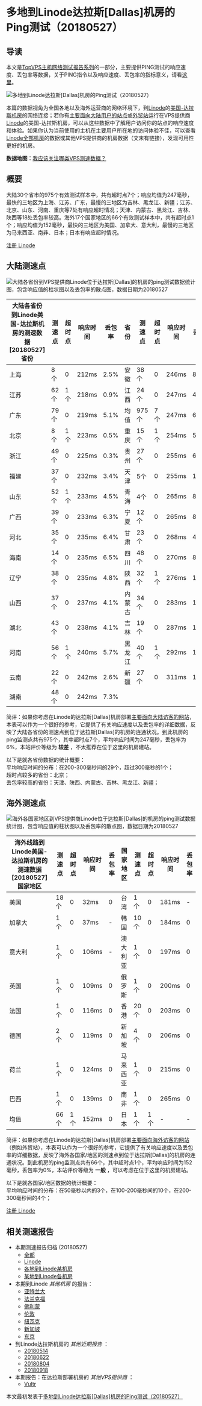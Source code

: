 #  多地到Linode达拉斯[Dallas]机房的Ping测试（20180527） 

## 导读

本文是[TopVPS主机网络测试报告系列](https://vps123.top/pingtest)的一部分，主要提供PING测试的响应速度、丢包率等数据，关于PING指令以及响应速度、丢包率的指标意义，请看[这里](https://vps123.top/what-is-ping.html)。

![多地到Linode达拉斯\[Dallas\]机房的Ping测试（20180527）](/images/thumbnails/to_linode_Dallas.png)

本篇的数据视角为全国各地以及海外运营商的网络环境下，到[Linode](https://vps123.top/go/linode)的[美国-达拉斯机房](https://vps123.top/linode-facilities.html#dallas)的网络连接；若你有[主要面向大陆用户的站点](https://vps123.top/website-for-mainland-users.html)或[外贸站](https://vps123.top/website-for-internation-trade.html)运行在VPS提供商[Linode](https://vps123.top/go/linode)的美国-达拉斯机房，可以从这些数据中了解用户访问你的站点的响应速度和体验。如果你认为当前使用的主机在主要用户所在地的访问体验不佳，可以查看[Linode全部机房](/linode/isp/china/20180527-linode-isp-china.md)的数据或其他VPS提供商的机房数据（文末有链接），发现可用性更好的机房。

**数据地图：**[我应该关注哪类VPS测速数据？](https://vps123.top/find-pingtest-data-you-need.html)

## 概要

大陆30个省市的975个有效测试样本中，共有超时点7个；响应均值为247毫秒，最快的三地区为上海、江苏、广东，最慢的三地区为吉林、黑龙江、新疆；江苏、北京、山东、河南、重庆等7处有响应超时情况；天津、内蒙古、黑龙江、吉林、陕西等18处丢包率较高。海外17个国家地区的66个有效测试样本中，共有超时点1个；响应均值为152毫秒，最快的三地区为美国、加拿大、意大利，最慢的三地区为马来西亚、南非、日本；日本有响应超时情况。

[注册 Linode](https://vps123.top/go/linode/_btn1)

## 大陆测速点

![大陆各省份到VPS提供商Linode位于达拉斯\[Dallas\]的机房的ping测试数据统计图，包含响应值的柱状图以及丢包率的散点图，数据日期为20180527](/images/pingtests/linode_20180527/plot_idc_linode_usa-dallas_20180527_mainland.png)

大陆各省份到Linode美国-达拉斯机房的测速数据 [20180527] 省份 | 测速点 | 超时点 | 响应时间 | 丢包率 | 省份 | 测速点 | 超时点 | 响应时间 | 丢包率  
---|---|---|---|---|---|---|---|---|---  
上海 | 8个 | 0 | 212ms | 2.5% | 安徽 | 38个 | 0 | 246ms | 8.2%  
江苏 | 62个 | 1个 | 218ms | 0.9% | 江西 | 24个 | 0 | 247ms | 4.7%  
广东 | 79个 | 0 | 219ms | 5.1% | 均值 | 975个 | 7个 | 247ms | 6.2%  
北京 | 8个 | 1个 | 223ms | 0.5% | 重庆 | 15个 | 1个 | 254ms | 5.3%  
浙江 | 49个 | 0 | 225ms | 0.3% | 贵州 | 27个 | 0 | 255ms | 6.6%  
福建 | 37个 | 0 | 232ms | 3.4% | 天津 | 5个 | 0 | 255ms | 15.0%  
山东 | 52个 | 1个 | 233ms | 4.5% | 青海 | 4个 | 0 | 265ms | 8.8%  
广西 | 39个 | 0 | 233ms | 6.3% | 宁夏 | 12个 | 0 | 265ms | 8.7%  
河北 | 35个 | 0 | 235ms | 6.4% | 甘肃 | 23个 | 0 | 268ms | 4.7%  
海南 | 14个 | 0 | 235ms | 6.5% | 四川 | 48个 | 0 | 270ms | 8.8%  
辽宁 | 38个 | 0 | 235ms | 4.8% | 陕西 | 32个 | 1个 | 276ms | 10.7%  
山西 | 37个 | 0 | 237ms | 4.1% | 内蒙古 | 34个 | 0 | 283ms | 13.4%  
湖北 | 43个 | 0 | 238ms | 4.1% | 吉林 | 19个 | 0 | 287ms | 12.5%  
河南 | 56个 | 1个 | 240ms | 5.7% | 黑龙江 | 40个 | 1个 | 292ms | 13.3%  
云南 | 22个 | 0 | 242ms | 2.6% | 新疆 | 27个 | 0 | 311ms | 10.2%  
湖南 | 48个 | 0 | 242ms | 7.3% |  |  |  |  |   
  
简评：如果你考虑在Linode的达拉斯[Dallas]机房部署[主要面向大陆访客的网站](website-for-mainland-users.html)，本表可以作为一个很好的参考，它提供了有关响应速度以及丢包率的详细数据，反映了大陆各省份的测速点到位于达拉斯[Dallas]的机房的连通状况。到此机房的ping监测点共有975个，其中超时点7个，平均响应时间为247毫秒，丢包率为6%，本站评价等级为 **较差** ，不太推荐在位于这里的机房建站。

以下是就各省份数据的统计概要：  
平均响应时间的分布：在200-300毫秒间的29个，超过300毫秒的1个；  
超时点较多的省份：北京；  
丢包率较高的省份：天津、陕西、内蒙古、吉林、黑龙江、新疆；

## 海外测速点

![海外各国家地区到VPS提供商Linode位于达拉斯\[Dallas\]的机房的ping测试数据统计图，包含响应值的柱状图以及丢包率的散点图，数据日期为20180527](/images/pingtests/linode_20180527/plot_idc_linode_usa-dallas_20180527_overseas.png)

海外线路到Linode美国-达拉斯机房的测速数据 [20180527] 国家地区 | 测速点 | 超时点 | 响应时间 | 丢包率 | 国家地区 | 测速点 | 超时点 | 响应时间 | 丢包率  
---|---|---|---|---|---|---|---|---|---  
美国 | 18个 | 0 | 32ms | 0 | 台湾 | 1个 | 0 | 181ms | -  
加拿大 | 1个 | 0 | 37ms | - | 韩国 | 10个 | 0 | 184ms | 0  
意大利 | 1个 | 0 | 106ms | - | 澳大利亚 | 1个 | 0 | 197ms | 0  
英国 | 1个 | 0 | 109ms | 0 | 俄罗斯 | 1个 | 0 | 200ms | 0  
法国 | 1个 | 0 | 116ms | 0 | 香港 | 20个 | 0 | 203ms | 0  
德国 | 2个 | 0 | 119ms | 0 | 新加坡 | 4个 | 0 | 206ms | 0  
荷兰 | 1个 | 0 | 124ms | 0 | 马来西亚 | 1个 | 0 | 215ms | 0  
巴西 | 1个 | 0 | 139ms | 0 | 南非 | 1个 | 0 | 265ms | 0  
均值 | 66个 | 1个 | 152ms | 0 | 日本 | 1个 | 1个 | - | -  
  
简评：如果你考虑在Linode的达拉斯[Dallas]机房部署[主要面向海外访客的网站](https://vps123.top/website-for-internation-trade.html)（例如外贸站），本表可以作为一个很好的参考，它提供了有关响应速度以及丢包率的详细数据，反映了海外各国家/地区的测速点到位于达拉斯[Dallas]的机房的连通状况。到此机房的ping监测点共有66个，其中超时点1个，平均响应时间为152毫秒，丢包率为0%，本站评价等级为 **一般** ，可以考虑在位于这里的机房建站。

以下是就各国家/地区数据的统计概要：  
平均响应时间的分布：在50毫秒以内的3个，在100-200毫秒间的10个，在200-300毫秒间的4个；

[注册 Linode](https://vps123.top/go/linode/_btn2)

## 相关测速报告

  * 本期测速报告归档 (20180527) 
    * [全部](https://vps123.top/pingtests/20180527 "本期各VPS提供商全部测速报告")
    * [Linode](https://vps123.top/pingtests/idc-linode/20180527 "本期Linode的全部测速报告")
    * [各地到Linode某机房](https://vps123.top/pingtests/idc-linode/isp-global/20180527 "以Linode某机房为关注对象的视角，横向比较大陆各省份、海外各国家地区")
    * [某地到Linode各机房](https://vps123.top/pingtests/idc-linode/facility-all/20180527 "以大陆某省份为关注对象的视角，横向比较Linode各机房")
  * 本期到Linode _其他机房_ 的报告： 
    * [亚特兰大](/linode/idc/atlanta/20180527-linode-idc-atlanta.md "多地到Linode亚特兰大机房的Ping测试 20180527")
    * [法兰克福](/linode/idc/frankfurt/20180527-linode-idc-frankfurt.md "多地到Linode法兰克福机房的Ping测试 20180527")
    * [佛利蒙](/linode/idc/fremont/20180527-linode-idc-fremont.md "多地到Linode佛利蒙机房的Ping测试 20180527")
    * [伦敦](/linode/idc/london/20180527-linode-idc-london.md "多地到Linode伦敦机房的Ping测试 20180527")
    * [纽瓦克](/linode/idc/newark/20180527-linode-idc-newark.md "多地到Linode纽瓦克机房的Ping测试 20180527")
    * [新加坡](/linode/idc/singapore/20180527-linode-idc-singapore.md "多地到Linode新加坡机房的Ping测试 20180527")
    * [东京](/linode/idc/tokyo/20180527-linode-idc-tokyo.md "多地到Linode东京机房的Ping测试 20180527")
  * 到Linode达拉斯机房的 _其他近期报告_ ： 
    * [20180514](/linode/idc/dallas/20180514-linode-idc-dallas.md "多地到Linode达拉斯机房的Ping测试 20180514")
    * [20180622](/linode/idc/dallas/20180622-linode-idc-dallas.md "多地到Linode达拉斯机房的Ping测试 20180622")
    * [20180804](/linode/idc/dallas/20180804-linode-idc-dallas.md "多地到Linode达拉斯机房的Ping测试 20180804")
    * [20180918](/linode/idc/dallas/20180918-linode-idc-dallas.md "多地到Linode达拉斯机房的Ping测试 20180918")
  * 本期报告：在达拉斯部署机房的 _其他VPS提供商_ ： 
    * [Vultr](/vultr/idc/dallas/20180527-vultr-idc-dallas.md "多地到Vultr达拉斯机房的Ping测试 20180527")



本文最初发表于[多地到Linode达拉斯[Dallas]机房的Ping测试（20180527）](https://vps123.top/pingtest/20180527-linode-idc-dallas.html)

